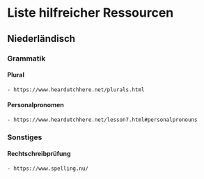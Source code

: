 # Liste hilfreicher Ressourcen
## Niederländisch
### Grammatik
  #### Plural
    - https://www.heardutchhere.net/plurals.html
  #### Personalpronomen
    - https://www.heardutchhere.net/lesson7.html#personalpronouns
### Sonstiges
  #### Rechtschreibprüfung
    - https://www.spelling.nu/
